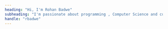```yaml
---
heading: "Hi, I'm Rohan Badwe"
subheading: "I'm passionate about programming , Computer Science and currently pursuing Computer Engineering at VIT pune ( Pune University ) "
handle: "rbadwe"
---
```

